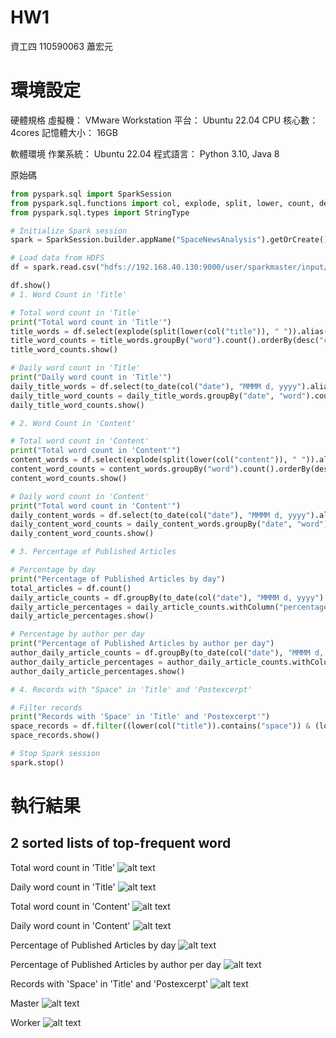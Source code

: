 # HW1 
資工四 110590063 蕭宏元

# 環境設定
硬體規格
虛擬機： VMware Workstation
平台： Ubuntu 22.04
CPU 核心數： 4cores
記憶體大小： 16GB

軟體環境
作業系統： Ubuntu 22.04
程式語言： Python 3.10, Java 8

原始碼
```py
from pyspark.sql import SparkSession
from pyspark.sql.functions import col, explode, split, lower, count, desc, to_date, lit
from pyspark.sql.types import StringType

# Initialize Spark session
spark = SparkSession.builder.appName("SpaceNewsAnalysis").getOrCreate()

# Load data from HDFS
df = spark.read.csv("hdfs://192.168.40.130:9000/user/sparkmaster/input/spacenews.csv", header=True, inferSchema=True)

df.show()
# 1. Word Count in 'Title'

# Total word count in 'Title'
print("Total word count in 'Title'")
title_words = df.select(explode(split(lower(col("title")), " ")).alias("word"))
title_word_counts = title_words.groupBy("word").count().orderBy(desc("count"))
title_word_counts.show()

# Daily word count in 'Title'
print("Daily word count in 'Title'")
daily_title_words = df.select(to_date(col("date"), "MMMM d, yyyy").alias("date"), explode(split(lower(col("title")), " ")).alias("word"))
daily_title_word_counts = daily_title_words.groupBy("date", "word").count().orderBy("date", desc("count"))
daily_title_word_counts.show()

# 2. Word Count in 'Content'

# Total word count in 'Content'
print("Total word count in 'Content'")
content_words = df.select(explode(split(lower(col("content")), " ")).alias("word"))
content_word_counts = content_words.groupBy("word").count().orderBy(desc("count"))
content_word_counts.show()

# Daily word count in 'Content'
print("Total word count in 'Content'")
daily_content_words = df.select(to_date(col("date"), "MMMM d, yyyy").alias("date"), explode(split(lower(col("content")), " ")).alias("word"))
daily_content_word_counts = daily_content_words.groupBy("date", "word").count().orderBy("date", desc("count"))
daily_content_word_counts.show()

# 3. Percentage of Published Articles

# Percentage by day
print("Percentage of Published Articles by day")
total_articles = df.count()
daily_article_counts = df.groupBy(to_date(col("date"), "MMMM d, yyyy").alias("date")).count()
daily_article_percentages = daily_article_counts.withColumn("percentage", (col("count") / total_articles) * 100).orderBy("date")
daily_article_percentages.show()

# Percentage by author per day
print("Percentage of Published Articles by author per day")
author_daily_article_counts = df.groupBy(to_date(col("date"), "MMMM d, yyyy").alias("date"), "author").count()
author_daily_article_percentages = author_daily_article_counts.withColumn("percentage", (col("count") / total_articles) * 100).orderBy("date", "author")
author_daily_article_percentages.show()

# 4. Records with "Space" in 'Title' and 'Postexcerpt'

# Filter records
print("Records with 'Space' in 'Title' and 'Postexcerpt'")
space_records = df.filter((lower(col("title")).contains("space")) & (lower(col("postexcerpt")).contains("space")))
space_records.show()

# Stop Spark session
spark.stop()
```

# 執行結果
## 2 sorted lists of top-frequent word
Total word count in 'Title'
![alt text](image.png)

Daily word count in 'Title'
![alt text](image-1.png)

Total word count in 'Content'
![alt text](image-2.png)

Daily word count in 'Content'
![alt text](image-3.png)

Percentage of Published Articles by day
![alt text](image-4.png)

Percentage of Published Articles by author per day
![alt text](image-5.png)

Records with 'Space' in 'Title' and 'Postexcerpt'
![alt text](image-6.png)

Master
![alt text](image-7.png)

Worker
![alt text](image-8.png)
